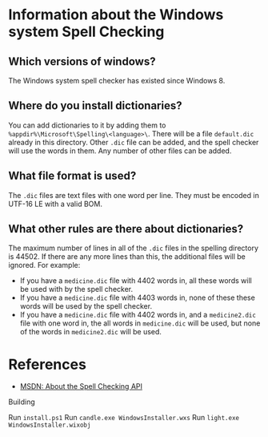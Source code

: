 # Information about the Windows system Spell Checking #

## Which versions of windows? ##

The Windows system spell checker has existed since Windows 8.

## Where do you install dictionaries? ##

You can add dictionaries to it by adding them to `%appdir%\Microsoft\Spelling\<language>\`. There will be a file `default.dic` already in this directory. Other `.dic` file can be added, and the spell checker will use the words in them. Any number of other files can be added.

## What file format is used? ##

The `.dic` files are text files with one word per line. They must be encoded in UTF-16 LE with a valid BOM.

## What other rules are there about dictionaries? ##

The maximum number of lines in all of the `.dic` files in the spelling directory is 44502. If there are any more lines than this, the additional files will be ignored. For example:

- If you have a `medicine.dic` file with 4402 words in, all these words will be used with by the spell checker.
- If you have a `medicine.dic` file with 4403 words in, none of these these words will be used by the spell checker.
- If you have a `medicine.dic` file with 4402 words in, and a `medicine2.dic` file with one word in, the all words in `medicine.dic` will be used, but none of the words in `medicine2.dic` will be used.

# References #

- [MSDN: About the Spell Checking API][win-spell-api]

[win-spell-api]: https://msdn.microsoft.com/en-us/library/windows/desktop/hh869748(v=vs.85).aspx#dictionary_files "About the Spell Checking API"

Building


Run `install.ps1`
Run `candle.exe WindowsInstaller.wxs`
Run `light.exe WindowsInstaller.wixobj`
